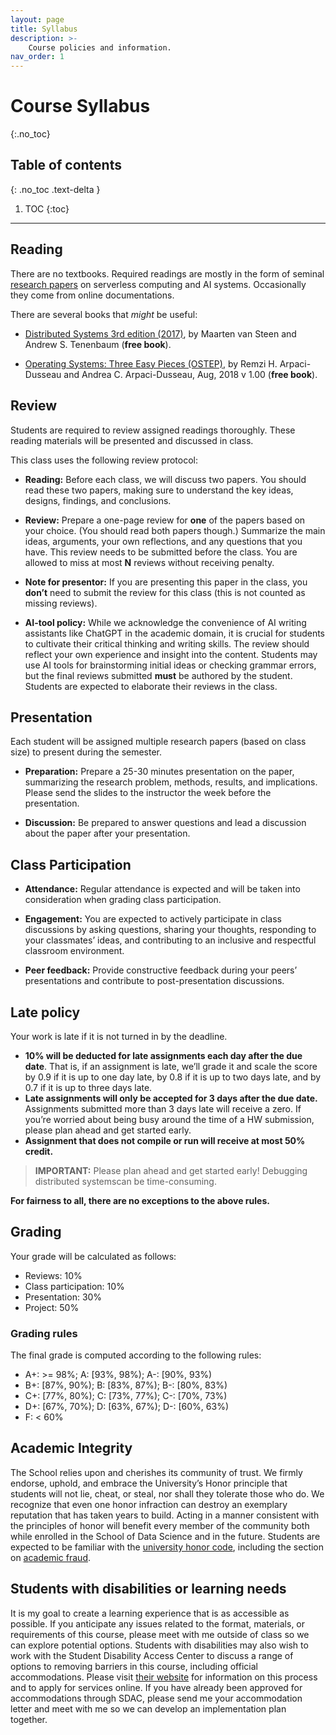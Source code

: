 ```yaml
---
layout: page
title: Syllabus
description: >-
    Course policies and information.
nav_order: 1
---
```


# Course Syllabus
{:.no_toc}

## Table of contents
{: .no_toc .text-delta }

1. TOC
{:toc}

---


## Reading 

There are no textbooks. Required readings are mostly in the form of seminal 
[research papers](/cs6501-serverless-ai-fall25/schedule/) on serverless computing and 
AI systems. Occasionally they come from online documentations. 

There are several books that *might* be useful:

* [Distributed Systems 3rd edition
(2017)](https://www.distributed-systems.net/index.php/books/ds3/),
by Maarten van Steen and Andrew S. Tenenbaum (**free book**).

* [Operating Systems: Three Easy Pieces (OSTEP)](http://pages.cs.wisc.edu/~remzi/OSTEP/), 
by Remzi H. Arpaci-Dusseau and Andrea C. Arpaci-Dusseau, Aug, 2018 v 1.00
(**free book**).


## Review

Students are required to review assigned readings thoroughly. These
reading materials will be presented and discussed in class. 

This class uses the following review protocol:

* **Reading:** Before each class, we will discuss two papers. You
 should read these two papers, making sure to understand the key
ideas, designs, findings, and conclusions. 

* **Review:** Prepare a one-page review for **one** of the papers
 based on your choice.  (You should read both papers though.)
Summarize the main ideas, arguments, your own reflections, and any
questions that you have.  This review needs to be submitted before
the class. You are allowed to miss at most **N** reviews without
receiving penalty. 

* **Note for presentor:** If you are presenting this paper in the
class, you **don’t** need to submit the review for this class (this
is not counted as missing reviews). 

* **AI-tool policy:** While we acknowledge the convenience of AI
writing assistants like ChatGPT in the academic domain, it is
crucial for students to cultivate their critical thinking and
writing skills. The review should reflect your own experience and
insight into the content. Students may use AI tools for
brainstorming initial ideas or checking grammar errors, but the
final reviews submitted **must** be authored by the student. Students
are expected to elaborate their reviews in the class.


## Presentation

Each student will be assigned multiple research papers (based on
class size) to present during the semester. 

* **Preparation:** Prepare a 25-30 minutes presentation on the paper,
summarizing the research problem, methods, results, and implications.
Please send the slides to the instructor the week before the presentation.

* **Discussion:** Be prepared to answer questions and lead a discussion
about the paper after your presentation. 


## Class Participation

* **Attendance:** Regular attendance is expected and will be taken into
consideration when grading class participation.

* **Engagement:** You are expected to actively participate in class
discussions by asking questions, sharing your thoughts, responding
to your classmates’ ideas, and contributing to an inclusive and
respectful classroom environment.

* **Peer feedback:** Provide constructive feedback during your peers’
presentations and contribute to post-presentation discussions.


## Late policy

Your work is late if it is not turned in by the deadline.

* **10% will be deducted for late assignments each day after the due date**.
That is, if an assignment is late, we’ll grade it and scale the score by 0.9 if it is up to one day late, by 0.8 if it is up to two days late, and by 0.7 if it is up to three days late.
* **Late assignments will only be accepted for 3 days after the due date.** Assignments submitted more than 3 days late will receive a zero. If you’re worried about being busy around the time of a HW submission, please plan ahead and get started early.
* **Assignment that does not compile or run will receive at most 50% credit.**

> **IMPORTANT:** Please plan ahead and get started early! Debugging distributed systemscan be time-consuming.

**For fairness to all, there are no exceptions to the above rules.**


## Grading

Your grade will be calculated as follows:

* Reviews: 10%
* Class participation: 10%
* Presentation: 30%
* Project: 50%


### Grading rules

The final grade is computed according to the following rules:

* A+: >= 98%; A: \[93%, 98%); A-: \[90%, 93%)
* B+: \[87%, 90%); B: \[83%, 87%); B-: \[80%, 83%)
* C+: \[77%, 80%); C: \[73%, 77%); C-: \[70%, 73%)
* D+: \[67%, 70%); D: \[63%, 67%); D-: \[60%, 63%)
* F: < 60%


## Academic Integrity

The School relies upon and cherishes its community of trust. We
firmly endorse, uphold, and embrace the University’s Honor principle
that students will not lie, cheat, or steal, nor shall they tolerate
those who do. We recognize that even one honor infraction can destroy
an exemplary reputation that has taken years to build. Acting in a
manner consistent with the principles of honor will benefit every
member of the community both while enrolled in the School of Data
Science and in the future.  Students are expected to be familiar with
the [university honor code](https://honor.virginia.edu/), including
the section on [academic fraud](https://honor.virginia.edu/academic-fraud).



## Students with disabilities or learning needs

It is my goal to create a learning experience that is as accessible
as possible. If you anticipate any issues related to the format,
materials, or requirements of this course, please meet with me
outside of class so we can explore potential options. Students with
disabilities may also wish to work with the Student Disability Access
Center to discuss a range of options to removing barriers in this
course, including official accommodations. Please visit 
[their website](https://sdac.studenthealth.virginia.edu)
for information on this process and to apply for services online. If
you have already been approved for accommodations through SDAC,
please send me your accommodation letter and meet with me so we can
develop an implementation plan together.

